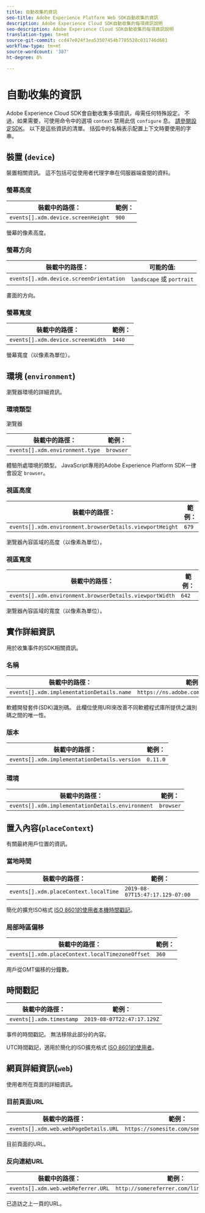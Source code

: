 ```yaml
---
title: 自動收集的資訊
seo-title: Adobe Experience Platform Web SDK自動收集的資訊
description: Adobe Experience Cloud SDK自動收集的每項資訊說明
seo-description: Adobe Experience Cloud SDK自動收集的每項資訊說明
translation-type: tm+mt
source-git-commit: ccd47e024f3ea53507454b7785528c031746d681
workflow-type: tm+mt
source-wordcount: '387'
ht-degree: 8%

---
```



# 自動收集的資訊

Adobe Experience Cloud SDK會自動收集多項資訊，毋需任何特殊設定。 不過，如果需要，可使用命令中的選項 `context` 禁用此信 `configure` 息。 [請參閱設定SDK](../fundamentals/configuring-the-sdk.md)。 以下是這些資訊的清單。 括弧中的名稱表示配置上下文時要使用的字串。

## 裝置 (`device`)

裝置相關資訊。 這不包括可從使用者代理字串在伺服器端查閱的資料。

### 螢幕高度

| **裝載中的路徑：** | **範例：** |
| ---------------------------------- | ------------ |
| `events[].xdm.device.screenHeight` | `900` |

螢幕的像素高度。

### 螢幕方向

| **裝載中的路徑：** | **可能的值:** |
| --------------------------------------- | ------------------------- |
| `events[].xdm.device.screenOrientation` | `landscape` 或 `portrait` |

畫面的方向。

### 螢幕寬度

| **裝載中的路徑：** | **範例：** |
| --------------------------------- | ------------ |
| `events[].xdm.device.screenWidth` | `1440` |

螢幕寬度（以像素為單位）。

## 環境 (`environment`)

瀏覽器環境的詳細資訊。

### 環境類型

瀏覽器

| **裝載中的路徑：** | **範例：** |
| ------------------------------- | ------------ |
| `events[].xdm.environment.type` | `browser` |

體驗所處環境的類型。 JavaScript專用的Adobe Experience Platform SDK一律會設定 `browser`。

### 視區高度

| **裝載中的路徑：** | **範例：** |
| -------------------------------------------------------- | ------------ |
| `events[].xdm.environment.browserDetails.viewportHeight` | `679` |

瀏覽器內容區域的高度（以像素為單位）。

### 視區寬度

| **裝載中的路徑：** | **範例：** |
| ------------------------------------------------------- | ------------ |
| `events[].xdm.environment.browserDetails.viewportWidth` | `642` |

瀏覽器內容區域的寬度（以像素為單位）。

## 實作詳細資訊

用於收集事件的SDK相關資訊。

### 名稱

| **裝載中的路徑：** | **範例：** |
| ----------------------------------------- | --------------------------------------- |
| `events[].xdm.implementationDetails.name` | `https://ns.adobe.com/experience/alloy` |

軟體開發套件(SDK)識別碼。  此欄位使用URI來改善不同軟體程式庫所提供之識別碼之間的唯一性。

### 版本

| **裝載中的路徑：** | **範例：** |
| -------------------------------------------- | ------------ |
| `events[].xdm.implementationDetails.version` | `0.11.0` |

### 環境

| **裝載中的路徑：** | **範例：** |
| ------------------------------------------------ | ------------ |
| `events[].xdm.implementationDetails.environment` | `browser` |


## 置入內容(`placeContext`)

有關最終用戶位置的資訊。

### 當地時間

| **裝載中的路徑：** | **範例：** |
| ------------------------------------- | ------------------------------- |
| `events[].xdm.placeContext.localTime` | `2019-08-07T15:47:17.129-07:00` |

簡化的擴充ISO格式 [ISO 8601的使用者本機時間戳記](https://tools.ietf.org/html/rfc3339#section-5.6)。

### 局部時區偏移

| **裝載中的路徑：** | **範例：** |
| ----------------------------------------------- | ------------ |
| `events[].xdm.placeContext.localTimezoneOffset` | `360` |

用戶從GMT偏移的分鐘數。

## 時間戳記

| **裝載中的路徑：** | **範例：** |
| ------------------------ | -------------------------- |
| `events[].xdm.timestamp` | `2019-08-07T22:47:17.129Z` |

事件的時間戳記。  無法移除此部分的內容。

UTC時間戳記，適用於簡化的ISO擴充格式 [ISO 8601的使用者](https://tools.ietf.org/html/rfc3339#section-5.6)。

## 網頁詳細資訊(`web`)

使用者所在頁面的詳細資訊。

### 目前頁面URL

| **裝載中的路徑：** | **範例：** |
| ------------------------------------- | ------------------------------------ |
| `events[].xdm.web.webPageDetails.URL` | `https://somesite.com/somepage.html` |

目前頁面的URL。

### 反向連結URL

| **裝載中的路徑：** | **範例：** |
| ---------------------------------- | ----------------------------------------- |
| `events[].xdm.web.webReferrer.URL` | `http://somereferrer.com/linkedpage.html` |

已造訪之上一頁的URL。
